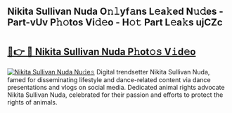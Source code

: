 ## Nikita Sullivan Nuda O𝚗𝚕yf𝚊ns L𝚎a𝚔ed N𝚞𝚍es - Part-vUv P𝚑𝚘tos Vi𝚍𝚎o - H𝚘𝚝 Part L𝚎a𝚔s ujCZc

# <h2><a href="http://kfcl7x.oniu.top/?m=Nikita+Sullivan+Nuda">🔗👉 🔴 Nikita Sullivan Nuda P𝚑ot𝚘𝚜 V𝚒d𝚎o</a></h2>

[![Nikita Sullivan Nuda Nu𝚍e𝚜](https://i.imgur.com/0qMVB7G.gif)](http://kfcl7x.oniu.top/?m=Nikita+Sullivan+Nuda)
Digital trendsetter Nikita Sullivan Nuda, famed for disseminating lifestyle and dance-related content via dance presentations and vlogs on social media. Dedicated animal rights advocate Nikita Sullivan Nuda, celebrated for their passion and efforts to protect the rights of animals.  
